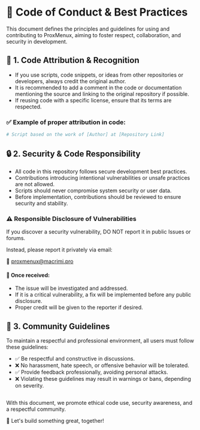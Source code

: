 # 📝 Code of Conduct & Best Practices

This document defines the principles and guidelines for using and contributing to ProxMenux, aiming to foster respect, collaboration, and security in development.

## 📌 1. Code Attribution & Recognition

- If you use scripts, code snippets, or ideas from other repositories or developers, always credit the original author.
- It is recommended to add a comment in the code or documentation mentioning the source and linking to the original repository if possible.
- If reusing code with a specific license, ensure that its terms are respected.

### ✅ Example of proper attribution in code:

```bash
# Script based on the work of [Author] at [Repository Link]
```


## 🔒 2. Security & Code Responsibility

- All code in this repository follows secure development best practices.
- Contributions introducing intentional vulnerabilities or unsafe practices are not allowed.
- Scripts should never compromise system security or user data.
- Before implementation, contributions should be reviewed to ensure security and stability.

### ⚠️ Responsible Disclosure of Vulnerabilities

If you discover a security vulnerability, DO NOT report it in public Issues or forums.

Instead, please report it privately via email:

📧 proxmenux@macrimi.pro

#### 🔹 Once received:

- The issue will be investigated and addressed.
- If it is a critical vulnerability, a fix will be implemented before any public disclosure.
- Proper credit will be given to the reporter if desired.

## 🤝 3. Community Guidelines

To maintain a respectful and professional environment, all users must follow these guidelines:

- ✅ Be respectful and constructive in discussions.
- ❌ No harassment, hate speech, or offensive behavior will be tolerated.
- ✅ Provide feedback professionally, avoiding personal attacks.
- ❌ Violating these guidelines may result in warnings or bans, depending on severity.


##

With this document, we promote ethical code use, security awareness, and a respectful community.

📢 Let's build something great, together!

##
